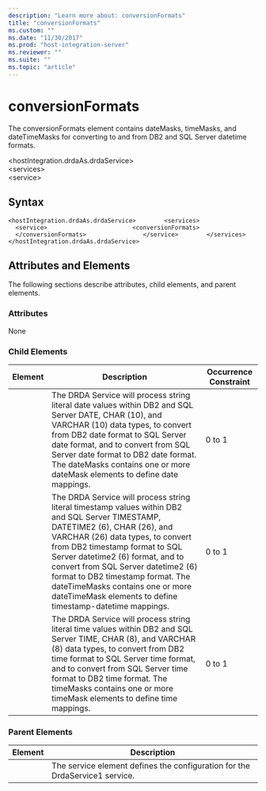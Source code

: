 ```yaml
---
description: "Learn more about: conversionFormats"
title: "conversionFormats"
ms.custom: ""
ms.date: "11/30/2017"
ms.prod: "host-integration-server"
ms.reviewer: ""
ms.suite: ""
ms.topic: "article"
---
```

# conversionFormats
The conversionFormats element contains dateMasks, timeMasks, and dateTimeMasks for converting to and from DB2 and SQL Server datetime formats.  
  
 \<hostIntegration.drdaAs.drdaService>  
\<services>  
\<service>  
  
## Syntax  
  
```  
<hostIntegration.drdaAs.drdaService>        <services>                <service>                        <conversionFormats>                        </conversionFormats>                </service>        </services></hostIntegration.drdaAs.drdaService>  
```  
  
## Attributes and Elements  
 The following sections describe attributes, child elements, and parent elements.  
  
### Attributes  
 None  
  
### Child Elements  
  
|Element|Description|Occurrence Constraint|  
|-------------|-----------------|---------------------------|  
||The DRDA Service will process string literal date values within DB2 and SQL Server DATE, CHAR (10), and VARCHAR (10) data types, to convert from DB2 date format to SQL Server date format, and to convert from SQL Server date format to DB2 date format. The dateMasks contains one or more dateMask elements to define date mappings.|0 to 1|  
||The DRDA Service will process string literal timestamp values within DB2 and SQL Server TIMESTAMP, DATETIME2 (6), CHAR (26), and VARCHAR (26) data types, to convert from DB2 timestamp format to SQL Server datetime2 (6) format, and to convert from SQL Server datetime2 (6) format to DB2 timestamp format. The dateTimeMasks contains one or more dateTimeMask elements to define timestamp-datetime mappings.|0 to 1|  
||The DRDA Service will process string literal time values within DB2 and SQL Server TIME, CHAR (8), and VARCHAR (8) data types, to convert from DB2 time format to SQL Server time format, and to convert from SQL Server time format to DB2 time format. The timeMasks contains one or more timeMask elements to define time mappings.|0 to 1|  
  
### Parent Elements  
  
|Element|Description|  
|-------------|-----------------|  
||The service element defines the configuration for the DrdaService1 service.|
